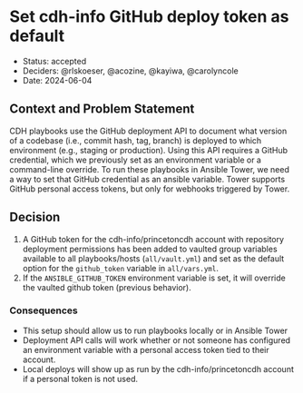 # Set cdh-info GitHub deploy token as default 

* Status: accepted
* Deciders: @rlskoeser, @acozine, @kayiwa, @carolyncole
* Date: 2024-06-04

## Context and Problem Statement

CDH playbooks use the GitHub deployment API to document what version of a codebase (i.e., commit hash, tag, branch) is deployed to which environment (e.g., staging or production). Using this API requires a GitHub credential, which we previously set as an environment variable or a command-line override.  To run these playbooks in Ansible Tower, we need a way to set that GitHub credential as an ansible variable. Tower supports GitHub personal access tokens, but only for webhooks triggered by Tower.

## Decision 

1. A GitHub token for the cdh-info/princetoncdh account with repository deployment permissions has been added to vaulted group variables available to all playbooks/hosts (`all/vault.yml`) and set as the default option for the `github_token` variable in `all/vars.yml`.
2. If the `ANSIBLE_GITHUB_TOKEN` environment variable is set, it will override the vaulted github token (previous behavior).

### Consequences 

* This setup should allow us to run playbooks locally or in Ansible Tower
* Deployment API calls will work whether or not someone has configured an environment variable with a personal access token tied to their account.
* Local deploys will show up as run by the cdh-info/princetoncdh account if a personal token is not used.
